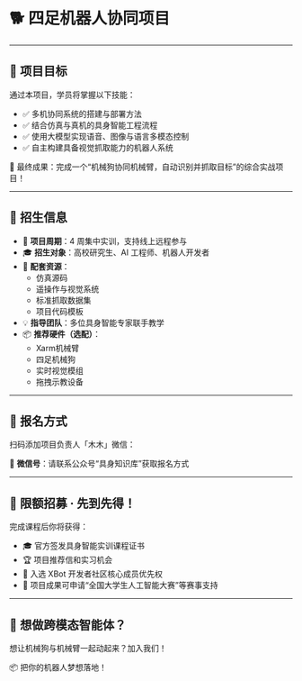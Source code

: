# 🐕 四足机器人协同项目


---

## 🎯 项目目标

通过本项目，学员将掌握以下技能：

- ✅ 多机协同系统的搭建与部署方法  
- ✅ 结合仿真与真机的具身智能工程流程  
- ✅ 使用大模型实现语音、图像与语言多模态控制  
- ✅ 自主构建具备视觉抓取能力的机器人系统  

🎯 最终成果：完成一个“机械狗协同机械臂，自动识别并抓取目标”的综合实战项目！

---

## 📅 招生信息

- 🔧 **项目周期**：4 周集中实训，支持线上远程参与
- 🎓 **招生对象**：高校研究生、AI 工程师、机器人开发者
- 🧰 **配套资源**：
  - 仿真源码
  - 遥操作与视觉系统
  - 标准抓取数据集
  - 项目代码模板
- 💡 **指导团队**：多位具身智能专家联手教学
- 📦 **推荐硬件（选配）**：
  - Xarm机械臂
  - 四足机械狗
  - 实时视觉模组
  - 拖拽示教设备

---

## 📝 报名方式

扫码添加项目负责人「木木」微信：

📱 **微信号**：请联系公众号“具身知识库”获取报名方式

---

## 🌟 限额招募 · 先到先得！

完成课程后你将获得：

- 🎓 官方签发具身智能实训课程证书  
- 🏆 项目推荐信和实习机会  
- 🚀 入选 XBot 开发者社区核心成员优先权  
- 🏁 项目成果可申请“全国大学生人工智能大赛”等赛事支持

---

## 🤖 想做跨模态智能体？

想让机械狗与机械臂一起动起来？加入我们！

📦 把你的机器人梦想落地！

